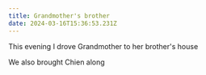 ```yaml
---
title: Grandmother's brother
date: 2024-03-16T15:36:53.231Z
---
```


This evening I drove Grandmother to her brother's house

We also brought Chien along
